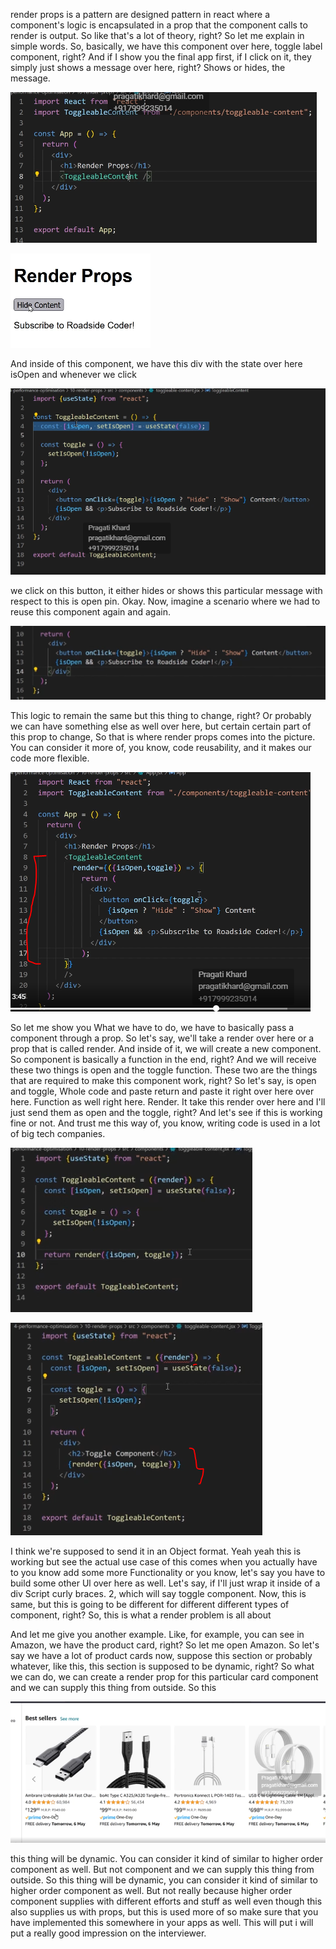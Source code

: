 render props is a pattern are designed pattern in react where a component's logic is encapsulated in a prop that the component calls to render is output. So like that's a lot of theory, right? So let me explain in simple words. So, basically, we have this component over here, toggle label component, right? And if I show you the final app first, if I click on it, they simply just shows a message over here, right? Shows or hides, the message. 

![alt text](image.png)

![alt text](image-1.png)


And inside of this component, we have this div with the state over here isOpen and whenever we click 

![alt text](image-2.png)

we click on this button, it either hides or shows this particular message with respect to this is open pin. Okay. Now, imagine a scenario where we had to reuse this component again and again.

![alt text](image-3.png)

This logic to remain the same but this thing to change, right? Or probably we can have something else as well over here, but certain certain part of this prop to change, So that is where render props comes into the picture. You can consider it more of, you know, code reusability, and it makes our code more flexible. 

![alt text](image-4.png)

 So let me show you What we have to do, we have to basically pass a component through a prop. So let's say, we'll take a render over here or a prop that is called render. And inside of it, we will create a new component. So component is basically a function in the end, right? And we will receive these two things is open and the toggle function. These two are the things that are required to make this component work, right? So let's say, is open and toggle, Whole code and paste return and paste it right over here over here. Function as well right here. Render. It take this render over here and I'll just send them as open and the toggle, right? And let's see if this is working fine or not. And trust me this way of, you know, writing code is used in a lot of big tech companies. 

 ![alt text](image-5.png)

 ![alt text](image-6.png)

I think we're supposed to send it in an Object format.
Yeah yeah this is working but see the actual use case of this comes when you actually have to you know add some more Functionality or you know, let's say you have to build some other Ul over here as well.
Let's say, if I'll just wrap it inside of a div Script curly braces. 2, which will say toggle component. Now, this is same, but this is going to be different for different different types of component, right? So, this is what a render problem is all about

And let me give you another example. Like, for example, you can see in Amazon, we have the product card, right? So let me open Amazon. So let's say we have a lot of product cards now, suppose this section or probably whatever, like this, this section is supposed to be dynamic, right? So what we can do, we can create a render prop for this particular card component and we can supply this thing from outside. So this

![alt text](image-7.png)

this thing will be dynamic. You can consider it kind of similar to higher order component as well. But not component and we can supply this thing from outside. So this thing will be dynamic, you can consider it kind of similar to higher order component as well. But not really because higher order component supplies with different efforts and stuff as well even though this also supplies us with props, but this is used more of so make sure that you have implemented this somewhere in your apps as well. This will put i will put a really good impression on the interviewer.

